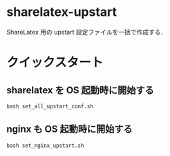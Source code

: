 # sharelatex-upstart
ShareLatex 用の upstart 設定ファイルを一括で作成する．

# クイックスタート
## sharelatex を OS 起動時に開始する
```
bash set_all_upstart_conf.sh
```
## nginx も OS 起動時に開始する
```
bash set_nginx_upstart.sh
```

